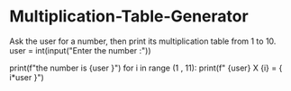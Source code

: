 # Multiplication-Table-Generator
Ask the user for a number, then print its multiplication table from 1 to 10.
user = int(input("Enter the number :"))

print(f"the number is {user }")
for i in range (1 , 11):
    print(f" {user} X {i} = { i*user }")